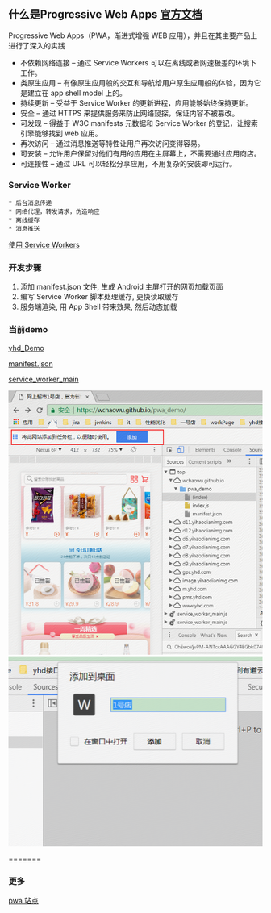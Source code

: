 ## 什么是Progressive Web Apps [官方文档](https://developers.google.com/web/fundamentals/getting-started/)

Progressive Web Apps（PWA，渐进式增强 WEB 应用），并且在其主要产品上进行了深入的实践
* 不依赖网络连接 – 通过 Service Workers 可以在离线或者网速极差的环境下工作。
* 类原生应用 – 有像原生应用般的交互和导航给用户原生应用般的体验，因为它是建立在 app shell model 上的。
* 持续更新 – 受益于 Service Worker 的更新进程，应用能够始终保持更新。
* 安全 – 通过 HTTPS 来提供服务来防止网络窥探，保证内容不被篡改。
* 可发现 – 得益于 W3C manifests 元数据和 Service Worker 的登记，让搜索引擎能够找到 web 应用。
* 再次访问 – 通过消息推送等特性让用户再次访问变得容易。
* 可安装 – 允许用户保留对他们有用的应用在主屏幕上，不需要通过应用商店。
* 可连接性 – 通过 URL 可以轻松分享应用，不用复杂的安装即可运行。

### Service Worker

    * 后台消息传递
    * 网络代理，转发请求，伪造响应
    * 离线缓存
    * 消息推送

[使用 Service Workers](https://developer.mozilla.org/zh-CN/docs/Web/API/Service_Worker_API/Using_Service_Workers)

### 开发步骤

1. 添加 manifest.json 文件, 生成 Android 主屏打开的网页加载页面
2. 编写 Service Worker 脚本处理缓存, 更快读取缓存
3. 服务端渲染, 用 App Shell 带来效果, 然后动态加载

### 当前demo

[yhd_Demo](https://wchaowu.github.io/pwa_demo/)   

[manifest.json](https://wchaowu.github.io/pwa_demo/manifest.json)

[service_worker_main](https://wchaowu.github.io/pwa_demo/sw.js)

![yhd_pwa](images/yhd.png)   
![yhd_pwa](images/yhd2.png) 

=======
### 更多

[pwa 站点](https://pwa.rocks/)

